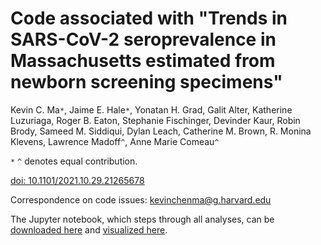 # Code associated with "Trends in SARS-CoV-2 seroprevalence in Massachusetts estimated from newborn screening specimens"

Kevin C. Ma`*`, Jaime E. Hale`*`, Yonatan H. Grad, Galit Alter, Katherine Luzuriaga, Roger B. Eaton, Stephanie Fischinger, Devinder Kaur, Robin Brody, Sameed M. Siddiqui, Dylan Leach, Catherine M. Brown, R. Monina Klevens, Lawrence Madoff`^`, Anne Marie Comeau`^`

`*` `^` denotes equal contribution.

[doi: 10.1101/2021.10.29.21265678](https://www.medrxiv.org/content/10.1101/2021.10.29.21265678v1)

Correspondence on code issues: kevinchenma@g.harvard.edu

The Jupyter notebook, which steps through all analyses, can be [downloaded here](https://github.com/gradlab/covid19-newborn-seroprevalence/blob/main/seroprevalence-notebook.ipynb) and [visualized here](https://nbviewer.ipython.org/github/gradlab/covid19-newborn-seroprevalence/blob/main/seroprevalence-notebook.ipynb).
